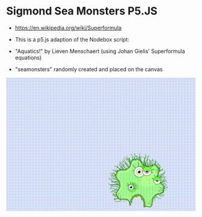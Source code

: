# Sigmond Sea Monsters P5.JS

- https://en.wikipedia.org/wiki/Superformula

- This is a p5.js adaption of the Nodebox script:
- "Aquatics!" by Lieven Menschaert (using Johan Gielis' Superformula equations)

- "seamonsters" randomly created and placed on the canvas

![seamonsters](assets/seamonsters.gif)